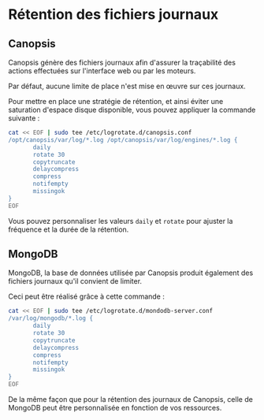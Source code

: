 # Rétention des fichiers journaux

## Canopsis

Canopsis génère des fichiers journaux afin d'assurer la traçabilité des actions
effectuées sur l'interface web ou par les moteurs.

Par défaut, aucune limite de place n'est mise en œuvre sur ces journaux.

Pour mettre en place une stratégie de rétention, et ainsi éviter une saturation
d'espace disque disponible, vous pouvez appliquer la commande suivante :

```bash
cat << EOF | sudo tee /etc/logrotate.d/canopsis.conf
/opt/canopsis/var/log/*.log /opt/canopsis/var/log/engines/*.log {
       daily
       rotate 30
       copytruncate
       delaycompress
       compress
       notifempty
       missingok
}
EOF
```

Vous pouvez personnaliser les valeurs `daily` et `rotate` pour ajuster la
fréquence et la durée de la rétention.

## MongoDB

MongoDB, la base de données utilisée par Canopsis produit également des fichiers
journaux qu'il convient de limiter.

Ceci peut être réalisé grâce à cette commande :

```bash
cat << EOF | sudo tee /etc/logrotate.d/mondodb-server.conf
/var/log/mongodb/*.log {
       daily
       rotate 30
       copytruncate
       delaycompress
       compress
       notifempty
       missingok
}
EOF
```

De la même façon que pour la rétention des journaux de Canopsis, celle de
MongoDB peut être personnalisée en fonction de vos ressources.
